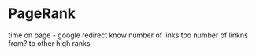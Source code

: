 PageRank
========

time on page - google redirect know
number of links too
number of linkns from? to other high ranks
